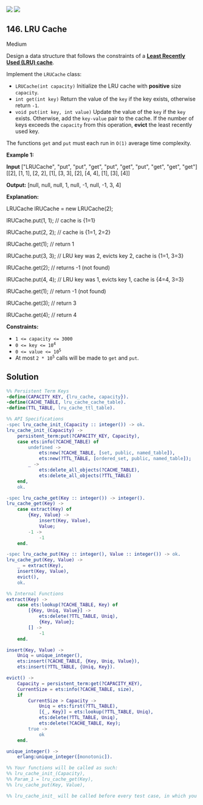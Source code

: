 [![](https://img.shields.io/github/stars/LeetCode-in-Erlang/LeetCode-in-Erlang?label=Stars&style=flat-square)](https://github.com/LeetCode-in-Erlang/LeetCode-in-Erlang)
[![](https://img.shields.io/github/forks/LeetCode-in-Erlang/LeetCode-in-Erlang?label=Fork%20me%20on%20GitHub%20&style=flat-square)](https://github.com/LeetCode-in-Erlang/LeetCode-in-Erlang/fork)

## 146\. LRU Cache

Medium

Design a data structure that follows the constraints of a **[Least Recently Used (LRU) cache](https://en.wikipedia.org/wiki/Cache_replacement_policies#LRU)**.

Implement the `LRUCache` class:

*   `LRUCache(int capacity)` Initialize the LRU cache with **positive** size `capacity`.
*   `int get(int key)` Return the value of the `key` if the key exists, otherwise return `-1`.
*   `void put(int key, int value)` Update the value of the `key` if the `key` exists. Otherwise, add the `key-value` pair to the cache. If the number of keys exceeds the `capacity` from this operation, **evict** the least recently used key.

The functions `get` and `put` must each run in `O(1)` average time complexity.

**Example 1:**

**Input** ["LRUCache", "put", "put", "get", "put", "get", "put", "get", "get", "get"] [[2], [1, 1], [2, 2], [1], [3, 3], [2], [4, 4], [1], [3], [4]]

**Output:** [null, null, null, 1, null, -1, null, -1, 3, 4]

**Explanation:** 

LRUCache lRUCache = new LRUCache(2); 

lRUCache.put(1, 1); // cache is {1=1} 

lRUCache.put(2, 2); // cache is {1=1, 2=2} 

lRUCache.get(1); // return 1 

lRUCache.put(3, 3); // LRU key was 2, evicts key 2, cache is {1=1, 3=3} 

lRUCache.get(2); // returns -1 (not found) 

lRUCache.put(4, 4); // LRU key was 1, evicts key 1, cache is {4=4, 3=3}

lRUCache.get(1); // return -1 (not found) 

lRUCache.get(3); // return 3 

lRUCache.get(4); // return 4

**Constraints:**

*   `1 <= capacity <= 3000`
*   <code>0 <= key <= 10<sup>4</sup></code>
*   <code>0 <= value <= 10<sup>5</sup></code>
*   At most <code>2 * 10<sup>5</sup></code> calls will be made to `get` and `put`.

## Solution

```erlang
%% Persistent Term Keys
-define(CAPACITY_KEY, {lru_cache, capacity}).
-define(CACHE_TABLE, lru_cache_cache_table).
-define(TTL_TABLE, lru_cache_ttl_table).

%% API Specifications
-spec lru_cache_init_(Capacity :: integer()) -> ok.
lru_cache_init_(Capacity) ->
    persistent_term:put(?CAPACITY_KEY, Capacity),
    case ets:info(?CACHE_TABLE) of
        undefined ->
            ets:new(?CACHE_TABLE, [set, public, named_table]),
            ets:new(?TTL_TABLE, [ordered_set, public, named_table]);
        _ ->
            ets:delete_all_objects(?CACHE_TABLE),
            ets:delete_all_objects(?TTL_TABLE)
    end,
    ok.

-spec lru_cache_get(Key :: integer()) -> integer().
lru_cache_get(Key) ->
    case extract(Key) of
        {Key, Value} ->
            insert(Key, Value),
            Value;
        -1 ->
            -1
    end.

-spec lru_cache_put(Key :: integer(), Value :: integer()) -> ok.
lru_cache_put(Key, Value) ->
    _ = extract(Key),
    insert(Key, Value),
    evict(),
    ok.

%% Internal Functions
extract(Key) ->
    case ets:lookup(?CACHE_TABLE, Key) of
        [{Key, Uniq, Value}] ->
            ets:delete(?TTL_TABLE, Uniq),
            {Key, Value};
        [] ->
            -1
    end.

insert(Key, Value) ->
    Uniq = unique_integer(),
    ets:insert(?CACHE_TABLE, {Key, Uniq, Value}),
    ets:insert(?TTL_TABLE, {Uniq, Key}).

evict() ->
    Capacity = persistent_term:get(?CAPACITY_KEY),
    CurrentSize = ets:info(?CACHE_TABLE, size),
    if
        CurrentSize > Capacity ->
            Uniq = ets:first(?TTL_TABLE),
            [{_, Key}] = ets:lookup(?TTL_TABLE, Uniq),
            ets:delete(?TTL_TABLE, Uniq),
            ets:delete(?CACHE_TABLE, Key);
        true ->
            ok
    end.

unique_integer() ->
    erlang:unique_integer([monotonic]).

%% Your functions will be called as such:
%% lru_cache_init_(Capacity),
%% Param_1 = lru_cache_get(Key),
%% lru_cache_put(Key, Value),

%% lru_cache_init_ will be called before every test case, in which you can do some necessary initializations.
```